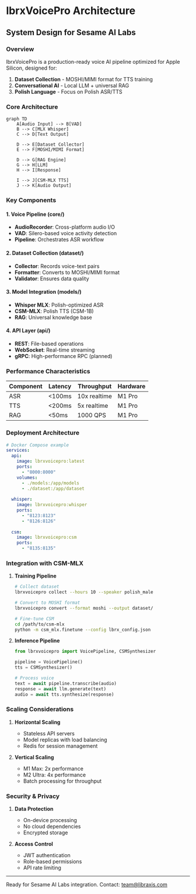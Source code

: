 # lbrxVoicePro Architecture

## System Design for Sesame AI Labs

### Overview

lbrxVoicePro is a production-ready voice AI pipeline optimized for Apple Silicon, designed for:
1. **Dataset Collection** - MOSHI/MIMI format for TTS training
2. **Conversational AI** - Local LLM + universal RAG
3. **Polish Language** - Focus on Polish ASR/TTS

### Core Architecture

```mermaid
graph TD
    A[Audio Input] --> B[VAD]
    B --> C[MLX Whisper]
    C --> D[Text Output]
    
    D --> E[Dataset Collector]
    E --> F[MOSHI/MIMI Format]
    
    D --> G[RAG Engine]
    G --> H[LLM]
    H --> I[Response]
    
    I --> J[CSM-MLX TTS]
    J --> K[Audio Output]
```

### Key Components

#### 1. Voice Pipeline (core/)
- **AudioRecorder**: Cross-platform audio I/O
- **VAD**: Silero-based voice activity detection
- **Pipeline**: Orchestrates ASR workflow

#### 2. Dataset Collection (dataset/)
- **Collector**: Records voice-text pairs
- **Formatter**: Converts to MOSHI/MIMI format
- **Validator**: Ensures data quality

#### 3. Model Integration (models/)
- **Whisper MLX**: Polish-optimized ASR
- **CSM-MLX**: Polish TTS (CSM-1B)
- **RAG**: Universal knowledge base

#### 4. API Layer (api/)
- **REST**: File-based operations
- **WebSocket**: Real-time streaming
- **gRPC**: High-performance RPC (planned)

### Performance Characteristics

| Component | Latency | Throughput | Hardware |
|-----------|---------|------------|----------|
| ASR | <100ms | 10x realtime | M1 Pro |
| TTS | <200ms | 5x realtime | M1 Pro |
| RAG | <50ms | 1000 QPS | M1 Pro |

### Deployment Architecture

```yaml
# Docker Compose example
services:
  api:
    image: lbrxvoicepro:latest
    ports:
      - "8000:8000"
    volumes:
      - ./models:/app/models
      - ./dataset:/app/dataset
    
  whisper:
    image: lbrxvoicepro:whisper
    ports:
      - "8123:8123"
      - "8126:8126"
    
  csm:
    image: lbrxvoicepro:csm
    ports:
      - "8135:8135"
```

### Integration with CSM-MLX

1. **Training Pipeline**
   ```bash
   # Collect dataset
   lbrxvoicepro collect --hours 10 --speaker polish_male
   
   # Convert to MOSHI format
   lbrxvoicepro convert --format moshi --output dataset/
   
   # Fine-tune CSM
   cd /path/to/csm-mlx
   python -m csm_mlx.finetune --config lbrx_config.json
   ```

2. **Inference Pipeline**
   ```python
   from lbrxvoicepro import VoicePipeline, CSMSynthesizer
   
   pipeline = VoicePipeline()
   tts = CSMSynthesizer()
   
   # Process voice
   text = await pipeline.transcribe(audio)
   response = await llm.generate(text)
   audio = await tts.synthesize(response)
   ```

### Scaling Considerations

1. **Horizontal Scaling**
   - Stateless API servers
   - Model replicas with load balancing
   - Redis for session management

2. **Vertical Scaling**
   - M1 Max: 2x performance
   - M2 Ultra: 4x performance
   - Batch processing for throughput

### Security & Privacy

1. **Data Protection**
   - On-device processing
   - No cloud dependencies
   - Encrypted storage

2. **Access Control**
   - JWT authentication
   - Role-based permissions
   - API rate limiting

---

Ready for Sesame AI Labs integration.
Contact: team@libraxis.com